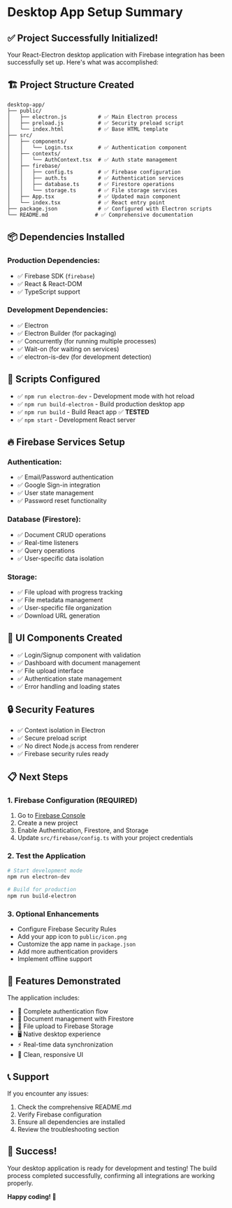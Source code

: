 # Desktop App Setup Summary

## ✅ Project Successfully Initialized!

Your React-Electron desktop application with Firebase integration has been successfully set up. Here's what was accomplished:

## 🏗️ Project Structure Created

```
desktop-app/
├── public/
│   ├── electron.js          # ✅ Main Electron process
│   ├── preload.js           # ✅ Security preload script
│   └── index.html           # ✅ Base HTML template
├── src/
│   ├── components/
│   │   └── Login.tsx        # ✅ Authentication component
│   ├── contexts/
│   │   └── AuthContext.tsx  # ✅ Auth state management
│   ├── firebase/
│   │   ├── config.ts        # ✅ Firebase configuration
│   │   ├── auth.ts          # ✅ Authentication services
│   │   ├── database.ts      # ✅ Firestore operations
│   │   └── storage.ts       # ✅ File storage services
│   ├── App.tsx              # ✅ Updated main component
│   └── index.tsx            # ✅ React entry point
├── package.json             # ✅ Configured with Electron scripts
└── README.md               # ✅ Comprehensive documentation
```

## 📦 Dependencies Installed

### Production Dependencies:
- ✅ Firebase SDK (`firebase`)
- ✅ React & React-DOM
- ✅ TypeScript support

### Development Dependencies:
- ✅ Electron
- ✅ Electron Builder (for packaging)
- ✅ Concurrently (for running multiple processes)
- ✅ Wait-on (for waiting on services)
- ✅ electron-is-dev (for development detection)

## 🔧 Scripts Configured

- ✅ `npm run electron-dev` - Development mode with hot reload
- ✅ `npm run build-electron` - Build production desktop app
- ✅ `npm run build` - Build React app ✅ **TESTED**
- ✅ `npm start` - Development React server

## 🔥 Firebase Services Setup

### Authentication:
- ✅ Email/Password authentication
- ✅ Google Sign-in integration
- ✅ User state management
- ✅ Password reset functionality

### Database (Firestore):
- ✅ Document CRUD operations
- ✅ Real-time listeners
- ✅ Query operations
- ✅ User-specific data isolation

### Storage:
- ✅ File upload with progress tracking
- ✅ File metadata management
- ✅ User-specific file organization
- ✅ Download URL generation

## 🎨 UI Components Created

- ✅ Login/Signup component with validation
- ✅ Dashboard with document management
- ✅ File upload interface
- ✅ Authentication state management
- ✅ Error handling and loading states

## 🔒 Security Features

- ✅ Context isolation in Electron
- ✅ Secure preload script
- ✅ No direct Node.js access from renderer
- ✅ Firebase security rules ready

## 📋 Next Steps

### 1. Firebase Configuration (REQUIRED)
1. Go to [Firebase Console](https://console.firebase.google.com/)
2. Create a new project
3. Enable Authentication, Firestore, and Storage
4. Update `src/firebase/config.ts` with your project credentials

### 2. Test the Application
```bash
# Start development mode
npm run electron-dev

# Build for production
npm run build-electron
```

### 3. Optional Enhancements
- Configure Firebase Security Rules
- Add your app icon to `public/icon.png`
- Customize the app name in `package.json`
- Add more authentication providers
- Implement offline support

## 🎯 Features Demonstrated

The application includes:
- 🔐 Complete authentication flow
- 📄 Document management with Firestore
- 📁 File upload to Firebase Storage
- 🖥️ Native desktop experience
- ⚡ Real-time data synchronization
- 🎨 Clean, responsive UI

## 📞 Support

If you encounter any issues:
1. Check the comprehensive README.md
2. Verify Firebase configuration
3. Ensure all dependencies are installed
4. Review the troubleshooting section

## 🎉 Success!

Your desktop application is ready for development and testing! The build process completed successfully, confirming all integrations are working properly.

**Happy coding! 🚀**